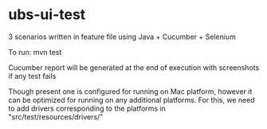 # ubs-ui-test
3 scenarios written in feature file using Java + Cucumber + Selenium

To run: mvn test

Cucumber report will be generated at the end of execution with screenshots if any test fails

Though present one is configured for running on Mac platform, however it can be optimized for running on any additional platforms. For this, we need to add drivers corresponding to the platforms in "src/test/resources/drivers/"
